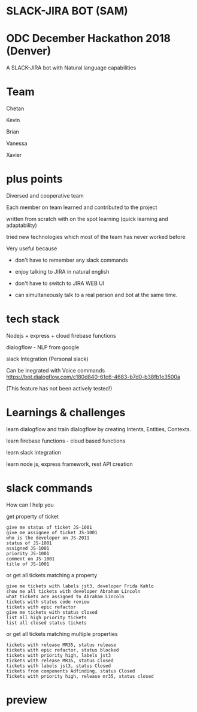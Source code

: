# SLACK-JIRA BOT (SAM)
# ODC December Hackathon 2018 (Denver)

A SLACK-JIRA bot with Natural language capabilities

# Team

Chetan

Kevin 

Brian

Vanessa

Xavier

# plus points

Diversed and cooperative team 

Each member on team learned and contributed to the project

written from scratch with on the spot learning (quick learning and adaptability)

tried new technologies which most of the team has never worked before

Very useful because

- don't have to remember any slack commands

- enjoy talking to JIRA in natural english

- don't have to switch to JIRA WEB UI

- can simultaneously talk to a real person and bot at the same time.



# tech stack

Nodejs + express + cloud firebase functions

dialogflow - NLP from google

slack Integration (Personal slack)

Can be inegrated with Voice commands https://bot.dialogflow.com/c180d840-61c6-4683-b7d0-b38fb1e3500a

(This feature has not been actively tested!)


# Learnings & challenges

learn dialogflow and train dialogflow by creating Intents, Entities, Contexts.

learn firebase functions - cloud based functions

learn slack integration

learn node js, express framework, rest API creation



# slack commands

How can I help you

get property of ticket
```
give me status of ticket JS-1001
give me assignee of ticket JS-1001
who is the developer on JS-2011
status of JS-1001 
assigned JS-1001
priority JS-1001
comment on JS-1001
title of JS-1001

```
or  get all tickets matching a property

```
give me tickets with labels jst3, developer Frida Kahlo
show me all tickets with developer Abraham Lincoln
what tickets are assigned to Abraham Lincoln
tickets with status code review
tickets with epic refactor
give me tickets with status closed
list all high priority tickets
list all closed status tickets

```
or  get all tickets matching multiple properties

```
tickets with release MR35, status release
tickets with epic refactor, status blocked
tickets with priority high, labels jst3
tickets with release MR35, status Closed
tickets with labels jst3, status Closed
tickets from components Adfinding, status Closed
Tickets with priority high, release mr35, status closed
```

# preview

